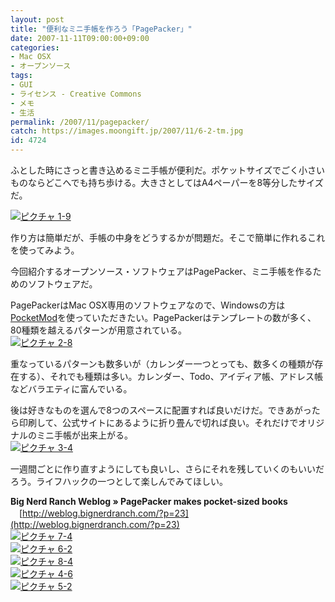 ```yaml
---
layout: post
title: "便利なミニ手帳を作ろう「PagePacker」"
date: 2007-11-11T09:00:00+09:00
categories:
- Mac OSX
- オープンソース
tags: 
- GUI
- ライセンス - Creative Commons
- メモ
- 生活
permalink: /2007/11/pagepacker/
catch: https://images.moongift.jp/2007/11/6-2-tm.jpg
id: 4724
---
```

ふとした時にさっと書き込めるミニ手帳が便利だ。ポケットサイズでごく小さいものならどこへでも持ち歩ける。大きさとしてはA4ペーパーを8等分したサイズだ。   
  
[![ピクチャ 1-9](https://images.moongift.jp/2007/11/1-9-tm.jpg)](https://images.moongift.jp/2007/11/1-9.png)  
  
作り方は簡単だが、手帳の中身をどうするかが問題だ。そこで簡単に作れるこれを使ってみよう。   
  
今回紹介するオープンソース・ソフトウェアはPagePacker、ミニ手帳を作るためのソフトウェアだ。   
<!--more-->  
PagePackerはMac OSX専用のソフトウェアなので、Windowsの方は[PocketMod](http://www.google.com/url?sa=t&ct=res&cd=1&url=http%3A%2F%2Fwww.moongift.jp%2F2007%2F10%2Fpocketmod%2F&ei=bsozR_HCNqHyswL9ho2RCw&usg=AFQjCNHND50PJP8TUj3PdmWV_srjnz3HTQ&sig2=8AaUXzvqrkpM3j6k88uS5A)を使っていただきたい。PagePackerはテンプレートの数が多く、80種類を越えるパターンが用意されている。   
[![ピクチャ 2-8](https://images.moongift.jp/2007/11/2-8-tm.jpg)](https://images.moongift.jp/2007/11/2-8.png)  
  
重なっているパターンも数多いが（カレンダー一つとっても、数多くの種類が存在する）、それでも種類は多い。カレンダー、Todo、アイディア帳、アドレス帳などバラエティに富んでいる。   
  
後は好きなものを選んで8つのスペースに配置すれば良いだけだ。できあがったら印刷して、公式サイトにあるように折り畳んで切れば良い。それだけでオリジナルのミニ手帳が出来上がる。   
[![ピクチャ 3-4](https://images.moongift.jp/2007/11/3-4-tm.jpg)](https://images.moongift.jp/2007/11/3-4.png)  
  
一週間ごとに作り直すようにしても良いし、さらにそれを残していくのもいいだろう。ライフハックの一つとして楽しんでみてほしい。   
  
**Big Nerd Ranch Weblog » PagePacker makes pocket-sized books**   
　[http://weblog.bignerdranch.com/?p=23](http://weblog.bignerdranch.com/?p=23)  
[![ピクチャ 7-4](https://images.moongift.jp/2007/11/7-4-tm.jpg)](https://images.moongift.jp/2007/11/7-4.png)  
[![ピクチャ 6-2](https://images.moongift.jp/2007/11/6-2-tm.jpg)](https://images.moongift.jp/2007/11/6-2.png)  
[![ピクチャ 8-4](https://images.moongift.jp/2007/11/8-4-tm.jpg)](https://images.moongift.jp/2007/11/8-4.png)  
[![ピクチャ 4-6](https://images.moongift.jp/2007/11/4-6-tm.jpg)](https://images.moongift.jp/2007/11/4-6.png)  
[![ピクチャ 5-2](https://images.moongift.jp/2007/11/5-2-tm.jpg)](https://images.moongift.jp/2007/11/5-2.png)

